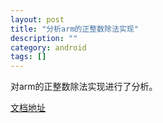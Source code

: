 ```yaml
---
layout: post 
title: "分析arm的正整数除法实现"
description: ""
category: android
tags: []
---
```


对arm的正整数除法实现进行了分析。

[文档地址](http://pan.baidu.com/s/1sjQChdF)

